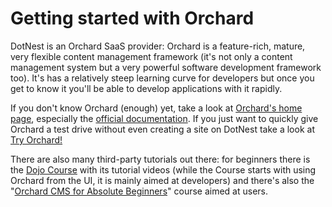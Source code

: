 # Getting started with Orchard



DotNest is an Orchard SaaS provider: Orchard is a feature-rich, mature,  very flexible content management framework (it's not only a content management system but a very powerful software development framework too). It's has a relatively steep learning curve for developers but once you get to know it you'll be able to develop applications with it rapidly.

If you don't know Orchard (enough) yet, take a look at [Orchard's home page](http://orchardproject.net/), especially the [official documentation](http://docs.orchardproject.net/). If you just want to quickly give Orchard a test drive without even creating a site on DotNest take a look at [Try Orchard!](http://tryorchard.net/)

There are also many third-party tutorials out there: for beginners there is the [Dojo Course](http://orcharddojo.net/orchard-training/online-courses/dojo-course) with its tutorial videos (while the Course starts with using Orchard from the UI, it is mainly aimed at developers) and there's also the "[Orchard CMS for Absolute Beginners](https://www.udemy.com/orchard-cms-for-absolute-beginners/)" course aimed at users.